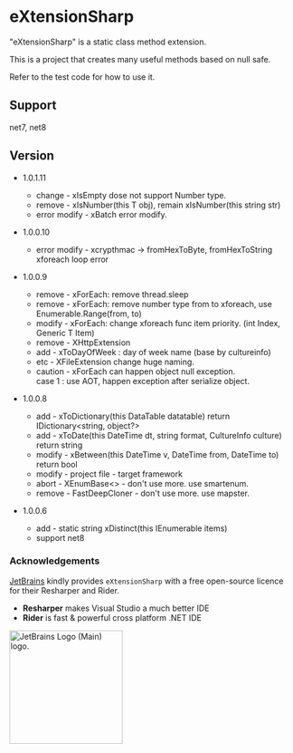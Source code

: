 # eXtensionSharp

"eXtensionSharp" is a static class method extension.

This is a project that creates many useful methods based on null safe.

Refer to the test code for how to use it.

## Support
net7, net8

## Version
* 1.0.1.11
  * change - xIsEmpty dose not support Number type.
  * remove - xIsNumber<T>(this T obj), remain xIsNumber(this string str)
  * error modify - xBatch error modify.

* 1.0.0.10
  * error modify - xcrypthmac -> fromHexToByte, fromHexToString xforeach loop error
  
* 1.0.0.9
  * remove - xForEach: remove thread.sleep
  * remove - xForEach: remove number type from to xforeach, use Enumerable.Range(from, to)  
  * modify - xForEach: change xforeach func item priority. (int Index, Generic T Item)
  * remove - XHttpExtension
  * add - xToDayOfWeek : day of week name (base by cultureinfo)
  * etc - XFileExtension change huge naming.
  * caution - xForEach can happen object null exception.  
    case 1 : use AOT, happen exception after serialize object.  

* 1.0.0.8
  * add - xToDictionary(this DataTable datatable) return IDictionary<string, object?>
  * add - xToDate(this DateTime dt, string format, CultureInfo culture) return string
  * modify - xBetween(this DateTime v, DateTime from, DateTime to) return bool
  * modify - project file - target framework
  * abort - XEnumBase<> - don't use more. use smartenum.
  * remove - FastDeepCloner - don't use more. use mapster.

* 1.0.0.6
  * add - static string xDistinct(this IEnumerable<string> items)
  * support net8

### Acknowledgements

[JetBrains](https://www.jetbrains.com/?from=eXtensionSharp) kindly provides `eXtensionSharp` with a free open-source
licence for their Resharper and Rider.

- **Resharper** makes Visual Studio a much better IDE
- **Rider** is fast & powerful cross platform .NET IDE

<img src="https://resources.jetbrains.com/storage/products/company/brand/logos/jb_beam.png" alt="JetBrains Logo (Main) logo." style="width:200px;height:200px;">
